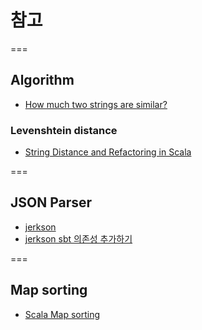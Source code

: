 # 참고
===

## Algorithm
- [How much two strings are similar?](http://stackoverflow.com/questions/6476833/how-much-two-strings-are-similar90-100-40)

### Levenshtein distance
- [String Distance and Refactoring in Scala](http://oldfashionedsoftware.com/2009/11/19/string-distance-and-refactoring-in-scala/)

===

## JSON Parser
- [jerkson](https://github.com/codahale/jerkson)
- [jerkson sbt 의존성 추가하기](https://github.com/codahale/jerkson/issues/34)

===

## Map sorting
- [Scala Map sorting](http://stackoverflow.com/questions/4793490/scala-map-sorting)

